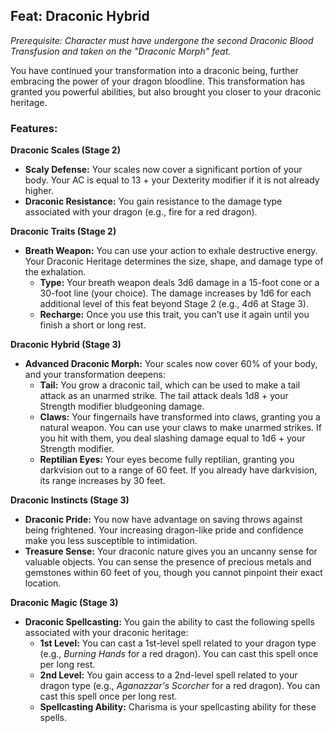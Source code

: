 ## **Feat: Draconic Hybrid**

_Prerequisite: Character must have undergone the second Draconic Blood Transfusion and taken on the "Draconic Morph" feat._

You have continued your transformation into a draconic being, further embracing the power of your dragon bloodline. This transformation has granted you powerful abilities, but also brought you closer to your draconic heritage.

### **Features:**

**Draconic Scales (Stage 2)**

- **Scaly Defense:** Your scales now cover a significant portion of your body. Your AC is equal to 13 + your Dexterity modifier if it is not already higher.
- **Draconic Resistance:** You gain resistance to the damage type associated with your dragon (e.g., fire for a red dragon).

**Draconic Traits (Stage 2)**

- **Breath Weapon:** You can use your action to exhale destructive energy. Your Draconic Heritage determines the size, shape, and damage type of the exhalation.
    - **Type:** Your breath weapon deals 3d6 damage in a 15-foot cone or a 30-foot line (your choice). The damage increases by 1d6 for each additional level of this feat beyond Stage 2 (e.g., 4d6 at Stage 3).
    - **Recharge:** Once you use this trait, you can’t use it again until you finish a short or long rest.

**Draconic Hybrid (Stage 3)**

- **Advanced Draconic Morph:** Your scales now cover 60% of your body, and your transformation deepens:
    - **Tail:** You grow a draconic tail, which can be used to make a tail attack as an unarmed strike. The tail attack deals 1d8 + your Strength modifier bludgeoning damage.
    - **Claws:** Your fingernails have transformed into claws, granting you a natural weapon. You can use your claws to make unarmed strikes. If you hit with them, you deal slashing damage equal to 1d6 + your Strength modifier.
    - **Reptilian Eyes:** Your eyes become fully reptilian, granting you darkvision out to a range of 60 feet. If you already have darkvision, its range increases by 30 feet.

**Draconic Instincts (Stage 3)**

- **Draconic Pride:** You now have advantage on saving throws against being frightened. Your increasing dragon-like pride and confidence make you less susceptible to intimidation.
- **Treasure Sense:** Your draconic nature gives you an uncanny sense for valuable objects. You can sense the presence of precious metals and gemstones within 60 feet of you, though you cannot pinpoint their exact location.

**Draconic Magic (Stage 3)**

- **Draconic Spellcasting:** You gain the ability to cast the following spells associated with your draconic heritage:
    - **1st Level:** You can cast a 1st-level spell related to your dragon type (e.g., _Burning Hands_ for a red dragon). You can cast this spell once per long rest.
    - **2nd Level:** You gain access to a 2nd-level spell related to your dragon type (e.g., _Aganazzar's Scorcher_ for a red dragon). You can cast this spell once per long rest.
    - **Spellcasting Ability:** Charisma is your spellcasting ability for these spells.